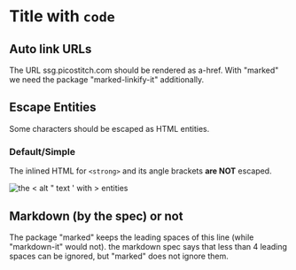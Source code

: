 # Title with `code`

## Auto link URLs
The URL ssg.picostitch.com should be rendered as a-href.
With "marked" we need the package "marked-linkify-it" additionally.

## Escape Entities 
Some characters should be escaped as HTML entities.

### Default/Simple

The inlined HTML for `<strong>` and its angle brackets <strong>are NOT</strong> escaped.

![the < alt " text ' with > entities](irrelvant.png)

## Markdown (by the spec) or not

  The package "marked" keeps the leading spaces of this line (while "markdown-it" would not).
the markdown spec says that less than 4 leading spaces can be ignored, but "marked" does not ignore them.
